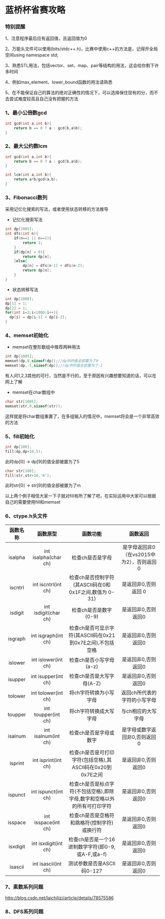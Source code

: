 # 蓝桥杯省赛攻略


### 特别提醒

1、注意程序最后应有返回值，且返回值为0

2、万能头文件可以使用(bits/stdc++.h)，比赛中使用c++的方法是，记得开全局空间using namespace std;

3、熟悉STL用法，包括vector、set、map、pair等结构的用法，这会给你剩下许多时间

4、例如max_element、lower_bound函数的用法请熟悉

5、在不能保证自己的算法的绝对正确性的情况下，可以选择保住现有的分，而不去尝试难度较高且自己没有把握的方法



### 1、最小公倍数gcd

```c++
int gcd(int a,int b){
	return b == 0 ? a : gcd(b,a%b);
} 
```



### 2、最大公约数lcm

```c++
int gcd(int a,int b){
	return b == 0 ? a : gcd(b,a%b);
} 

int lcm(int a,int b){
	return a*b/gcd(a,b);
}
```



### 3、Fibonacci数列 

采用记忆化搜索的写法，或者使用状态转移的方法推导

- 记忆化搜索写法

```c++
int dp[1005];
int dfs(int n){
	if(n==1 || n==2){
		return 1;
	}
	if(dp[n] > 0){
		return dp[n];
	}else{
		dp[n] = dfs(n-1) + dfs(n-2);
		return dp[n];
	}	
}

```


- 状态转移写法

```c++
int dp[1000];
dp[1] = 1;
dp[2] = 1;
for(int i=3;i<1000;i++){
  dp[i] = dp[i-1] + dp[i-2];
} 
```



### 4、memset初始化

- memset在整形数组中推荐两种用法

```c++
int dp[1005];
memset(dp,0,sizeof(dp));//dp中的值全部置为了0
memset(dp,-1,sizeof(dp));//dp中的值全部置为了-1
```

 有人问1,2,3其他的可行，当然是不行的，至于原因有兴趣想要知道的话，可以在网上了解

- memset在char数组中
```c++
char str[1005];
memset(str,0,sizeof(str));
```
这样就是将char数组重置了，在多组输入的情况中，memset将会是一个非常高效的方法



### 5、fill初始化

```c++
int dp[100];
fill(dp,dp+10,5);
```

此时dp[0] -> dp[9]的值全部被置为了5

```c++
char str[100];
fill(str,str+10,'m');
```

此时str[0] -> str[9]的值全部被置为了m



以上两个例子相信大家一下子就对fill有所了解了吧，在实际运用中大家可以根据自己的需要使用fill和memset



### 6、ctype.h头文件

|   函数名称   |         函数原型         |                  函数功能                   |            函数返回            |
| :------: | :------------------: | :-------------------------------------: | :------------------------: |
| isalpha  | int isalpha(char ch) |                检查ch是否是字母                | 是字母返回非0（在vs2015中为2），否则返回 0 |
| iscntrl  | int iscntrl(int ch)  |  检查ch是否控制字符(其ASCII码在0和0x1F之间,数值为 0-31)  |        是返回非0,否则返回 0        |
| isdigit  | int isdigit(char ch) |             检查ch是否是数字(0-9)              |        是返回非0,否则返回0         |
| isgraph  | int isgraph(int ch)  | 检查ch是否可显示字符(其ASCII码在0x21到0x7E之间),不包括空格  |        是返回非0,否则返回0         |
| islower  | int islower(int ch)  |             检查ch是否小写字母(a-z)             |        是返回非0,否则返回0         |
| isupper  | int isupper(int ch)  |            检查ch是否是大写字母(A-Z)             |        是返回非0,否则返回0         |
| tolower  | int tolower(int ch)  |              将ch字符转换为小写字母               |      返回ch所代表的字符的小写字母       |
| toupper  | int toupper(int ch)  |              将ch字符转换成大写字母               |         与ch相应的大写字母         |
| isalnum  | int isalnum(int ch)  |              检查ch是否是字母或数字               |      是字母或数字返回非0,否则返回0      |
| isprint  | int isprint(int ch)  | 检查ch是否是可打印字符(包括空格),其ASCII码在0x20到0x7E之间  |        是返回非0,否则返回0         |
| ispunct  | int ispunct(int ch)  | 检查ch是否是标点字符(不包括空格),即除字母,数字和空格以外的所有可打印字符 |        是返回非0,否则返回0         |
| isspace  | int isspace(int ch)  |        检查ch是否是空格符和跳格符(控制字符)或换行符         |        是返回非0,否则返回0         |
| isxdigit | int isxdigit(int ch) |    检查ch是否是一个16进制数学字符(即0-9,或A-F,或a-f)    |        是返回非0,否则返回0         |
| isascii  | int isascii(int ch)  |           测试参数是否是ASCII码0-127            |        是返回非0,否则返回0         |



### 7、素数系列问题

http://blog.csdn.net/laichilizi/article/details/78575586



### 8、DFS系列问题

